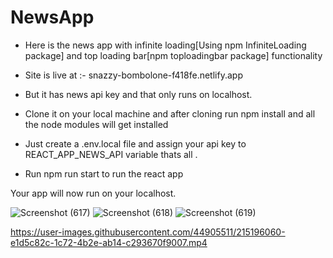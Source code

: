# NewsApp
* Here is the news app with infinite loading[Using npm InfiniteLoading package] and top loading bar[npm toploadingbar package] functionality

* Site is live at :- snazzy-bombolone-f418fe.netlify.app

* But it has news api key and that only runs on localhost.

* Clone it on your local machine and after cloning run npm install and all the node modules will get installed

* Just create a .env.local file and assign your api key to REACT_APP_NEWS_API variable thats all .

* Run npm run start to run the react app



Your app will now run on your localhost.


![Screenshot (617)](https://user-images.githubusercontent.com/44905511/215193116-a0cdac54-677e-4dd4-820a-14b17ffd04b0.png)
![Screenshot (618)](https://user-images.githubusercontent.com/44905511/215193125-57e20061-88f8-4d93-a6ae-7cb098e41291.png)
![Screenshot (619)](https://user-images.githubusercontent.com/44905511/215193134-9d8090db-b8dd-4d31-bee4-e48a9da85201.png)


https://user-images.githubusercontent.com/44905511/215196060-e1d5c82c-1c72-4b2e-ab14-c293670f9007.mp4


